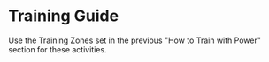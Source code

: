 # Training Guide

Use the Training Zones set in the previous "How to Train with Power" section for these activities.